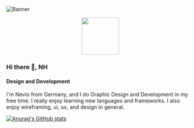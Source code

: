 <!--Banner-->
![Banner](Github_background)

<!--header gif-->
<div id="header" align="center">
  <img src="https://media.giphy.com/media/M9gbBd9nbDrOTu1Mqx/giphy.gif" width="100"/>
</div>

<!--Social-Media-Links-->


<!--Summary:
  - Introduction
  - Experiences
  - Skills
  - Example Projects
  - hobbies
  - study goals
  - ...
-->

### Hi there 👋, NH
#### Design and Development
I'm Nevio from Germany, and I do Graphic Design and Development in my free time. I really enjoy learning new languages and frameworks. 
I also enjoy wireframing, ui, ux, and design in general.

[![Anurag's GitHub stats](https://github-readme-stats.vercel.app/api?username=N3v1)](https://github.com/anuraghazra/github-readme-stats)

